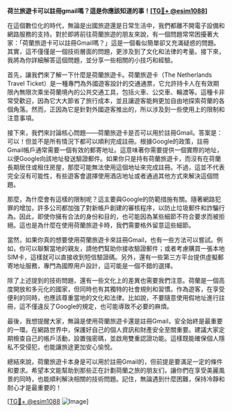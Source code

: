 **荷兰旅遊卡可以註冊gmail嗎？這是你應該知道的事！[[TG💪+ @esim1088](https://t.me/s/esim1088)]**

在這個數位化的時代，無論是出國旅遊還是日常生活中，我們都離不開電子設備和網路服務的支持。對於即將前往荷蘭旅遊的朋友來說，有一個問題常常困擾著大家：「荷蘭旅遊卡可以註冊Gmail嗎？」這是一個看似簡單卻又充滿疑惑的問題。其實，這不僅僅是一個技術層面的問題，更涉及到了文化和法律的考量。接下來，我將為你詳細解答這個問題，並分享一些相關的小技巧和經驗。

首先，讓我們來了解一下什麼是荷蘭旅遊卡。荷蘭旅遊卡（The Netherlands Travel Ticket）是一種專門為外國遊客設計的交通通票，它允許持卡人在有效期限內無限次乘坐荷蘭境內的公共交通工具，包括火車、公交車、輪渡等。這種卡非常受歡迎，因為它大大節省了旅行成本，並且讓遊客能夠更加自由地探索荷蘭的各個角落。然而，正因為它是針對外國遊客推出的，所以涉及到一些使用上的限制和注意事項。

接下來，我們來討論核心問題——荷蘭旅遊卡是否可以用於註冊Gmail。答案是：可以！但並不是所有情況下都可以順利完成註冊。根據Google的政策，註冊Gmail帳戶通常需要一個有效的郵寄地址。這意味著你需要提供一個實際的地址，以便Google向該地址發送驗證郵件。如果你只是持有荷蘭旅遊卡，而沒有在荷蘭長期居住或租住房屋，那麼可能無法使用這個地址來完成註冊。不過，這並不代表完全沒有可能性，有些遊客會選擇使用酒店地址或者通過其他方式來解決這個問題。

那麼，為什麼會有這樣的限制呢？這主要與Google的防範措施有關。隨著網路犯罪的增加，許多公司都加強了對新帳戶創建的審核程序，以防止垃圾郵件和詐騙行為。因此，即使你擁有合法的身份和目的，也可能因為某些細節不符合要求而被拒絕。這也是為什麼在使用荷蘭旅遊卡時，我們需要格外留意這些細節。

當然，如果你真的想要使用荷蘭旅遊卡來註冊Gmail，也有一些方法可以嘗試。例如，你可以聯繫當地的親友，請他們幫助你接收驗證郵件；或者考慮購買一張本地SIM卡，這樣就可以直接收到短信驗證碼。另外，還有一些第三方平台提供虛擬郵寄地址服務，專門為國際用戶設計，這可能是一個不錯的選擇。

除了上述提到的技術問題，還有一些文化上的差異也需要我們注意。荷蘭是一個高度開放和多元化的國家，但同時也有其獨特的社會規則和習慣。作為遊客，在享受便利的同時，也應該尊重當地的文化和法律。比如說，不要隨意使用假地址進行註冊，這不僅違反了Google的規定，也可能導致不必要的麻煩。

最後，我想提醒大家，無論是使用荷蘭旅遊卡還是註冊Gmail，安全始終是最重要的一環。在網路世界中，保護好自己的個人資訊和財產安全至關重要。建議大家定期檢查自己的帳戶活動，設置強密碼，並啟用雙重認證功能。這樣既能確保個人隱私不受侵犯，也能讓旅途更加安心愉悅。

總結來說，荷蘭旅遊卡本身是可以用於註冊Gmail的，但前提是要滿足一定的條件和要求。希望本文能幫助到那些正在計劃荷蘭之旅的朋友们，讓你們在享受美麗風景的同時，也能順利解決相關的技術問題。記住，無論遇到什麼困難，保持冷靜和耐心才是最重要的！

[[TG💪+ @esim1088](https://t.me/s/esim1088) ![Image](https://i.postimg.cc/4NQfJmqS/Snipaste-2025-05-13-00-14-12.png)]